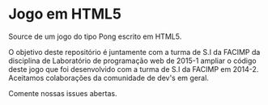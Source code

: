 # Jogo em HTML5
Source de um jogo do tipo Pong escrito em HTML5.

O objetivo deste repositório é juntamente com a turma de S.I da FACIMP da disciplina de Laboratório de programação web de 2015-1 ampliar o código deste jogo que foi desenvolvido com a turma de S.I da FACIMP em 2014-2.
Aceitamos colaborações da comunidade de dev's em geral.

Comente nossas issues abertas.
